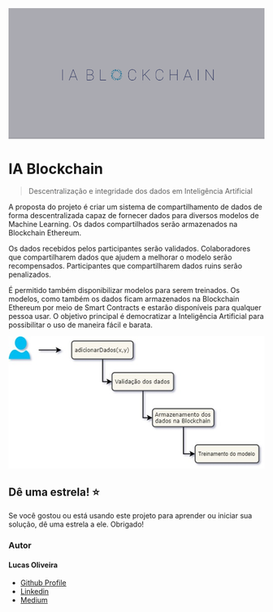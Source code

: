 ![IABlockchain](https://github.com/LucasOliveiraS/ia-blockchain/blob/master/assets/logo3.png)

# IA Blockchain

> Descentralização e integridade dos dados em Inteligência Artificial

A proposta do projeto é criar um sistema de compartilhamento de dados de forma descentralizada capaz de fornecer dados para diversos modelos de Machine Learning. Os dados compartilhados serão armazenados na Blockchain Ethereum.

Os dados recebidos pelos participantes serão validados. Colaboradores que compartilharem dados que ajudem a melhorar o modelo serão recompensados. Participantes que compartilharem dados ruins serão penalizados.

É permitido também disponibilizar modelos para serem treinados. Os modelos, como também os dados ficam armazenados na Blockchain Ethereum por meio de Smart Contracts e estarão disponíveis para qualquer pessoa usar. O objetivo principal é democratizar a Inteligência Artificial para possibilitar o uso de maneira fácil e barata.

![IABlockchain](https://github.com/LucasOliveiraS/ia-blockchain/blob/master/assets/diagrama_inicial.jpg)

## Dê uma estrela! :star:

Se você gostou ou está usando este projeto para aprender ou iniciar sua solução, dê uma estrela a ele. Obrigado!

<h3>Autor</h3>
<h4>Lucas Oliveira</h4>

 <ul>
  <li><a href="https://github.com/LucasOliveiraS">Github Profile</a></li>
  <li><a href="https://www.linkedin.com/in/lucas-oliveira-492723127/">Linkedin</a></li>
  <li><a href="https://medium.com/@lucasoliveiras">Medium</a></li>
</ul>